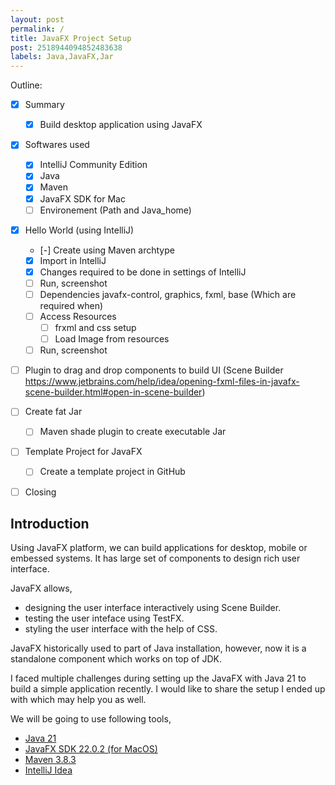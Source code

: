 ```yaml
---
layout: post
permalink: /
title: JavaFX Project Setup
post: 2518944094852483638
labels: Java,JavaFX,Jar
---
```


Outline:
- [X] Summary
    - [X] Build desktop application using JavaFX 
- [X] Softwares used
    - [X] IntelliJ Community Edition
    - [X] Java
    - [X] Maven
    - [X] JavaFX SDK for Mac
    - [ ] Environement (Path and Java_home)
- [X] Hello World (using IntelliJ)
    - [-] Create using Maven archtype
    - [X] Import in IntelliJ
    - [X] Changes required to be done in settings of IntelliJ
    - [ ] Run, screenshot
    - [ ] Dependencies javafx-control, graphics, fxml, base (Which are required when)
    - [ ] Access Resources
        - [ ] frxml and css setup
        - [ ] Load Image from resources 
    - [ ] Run, screenshot
- [ ] Plugin to drag and drop components to build UI (Scene Builder https://www.jetbrains.com/help/idea/opening-fxml-files-in-javafx-scene-builder.html#open-in-scene-builder)
- [ ] Create fat Jar
    - [ ] Maven shade plugin to create executable Jar
- [ ] Template Project for JavaFX 
    - [ ] Create a template project in GitHub
- [ ] Closing 


## Introduction
Using JavaFX platform, we can build applications for desktop, mobile or embessed systems. It has large set of components to design rich user interface.

JavaFX allows,
- designing the user interface interactively using Scene Builder.
- testing the user inteface using TestFX.
- styling the user interface with the help of CSS.

JavaFX historically used to part of Java installation, however, now it is a standalone component which works on top of JDK. 

I faced multiple challenges during setting up the JavaFX with Java 21 to build a simple application recently. I would like to share the setup I ended up with which may help you as well.

We will be going to use following tools,
- [Java 21](https://docs.oracle.com/en/java/javase/21/index.html)
- [JavaFX SDK 22.0.2 (for MacOS)](https://gluonhq.com/products/javafx/)
- [Maven 3.8.3](https://maven.apache.org/download.cgi)
- [IntelliJ Idea](https://www.jetbrains.com/help/idea/installation-guide.html)


